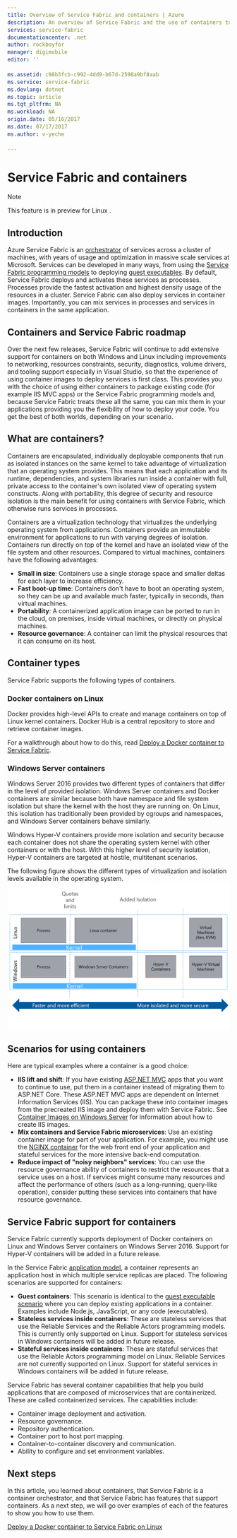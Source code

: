 ```yaml
---
title: Overview of Service Fabric and containers | Azure
description: An overview of Service Fabric and the use of containers to deploy microservice applications. This article provides an overview of how containers can be used and the available capabilities in Service Fabric.
services: service-fabric
documentationcenter: .net
author: rockboyfor
manager: digimobile
editor: ''

ms.assetid: c98b3fcb-c992-4dd9-b67d-2598a9bf8aab
ms.service: service-fabric
ms.devlang: dotnet
ms.topic: article
ms.tgt_pltfrm: NA
ms.workload: NA
origin.date: 05/16/2017
ms.date: 07/17/2017
ms.author: v-yeche

---
```


# Service Fabric and containers
> [!NOTE]
> This feature is in preview for Linux . 
>   

## Introduction
Azure Service Fabric is an [orchestrator](service-fabric-cluster-resource-manager-introduction.md) of services across a cluster of machines, with years of usage and optimization in massive scale services at Microsoft. Services can be developed in many ways, from using the [Service Fabric programming models](service-fabric-choose-framework.md) to deploying [guest executables](service-fabric-deploy-existing-app.md). By default, Service Fabric deploys and activates these services as processes. Processes provide the fastest activation and highest density usage of the resources in a cluster. Service Fabric can also deploy services in container images. Importantly, you can mix services in processes and services in containers in the same application. 

## Containers and Service Fabric roadmap
Over the next few releases, Service Fabric will continue to add extensive support for containers on both Windows and Linux including improvements to 
networking, resources constraints, security, diagnostics, volume drivers, and tooling support especially in Visual Studio, so that the experience of using container images
to deploy services is first class. This provides you with the choice of using either containers to package existing code (for example IIS MVC apps) or the Service Fabric programming models and, because
Service Fabric treats these all the same, you can mix them in your applications providing you the flexibility of how to deploy your code. You get the best of both worlds, depending on your scenario.

## What are containers?
Containers are encapsulated, individually deployable components that run as isolated instances on the same kernel to take advantage of virtualization that an operating system provides. This means that each application and its runtime, dependencies, and system libraries run inside a container with full, private access to the container's own isolated view of operating system constructs. Along with portability, this degree of security and resource isolation is the main benefit for using containers with Service Fabric, which otherwise runs services in processes.

Containers are a virtualization technology that virtualizes the underlying operating system from applications. Containers provide an immutable environment for applications to run with varying degrees of isolation. Containers run directly on top of the kernel and have an isolated view of the file system and other resources. Compared to virtual machines, containers have the following advantages:

* **Small in size**: Containers use a single storage space and smaller deltas for each layer to increase efficiency.
* **Fast boot-up time**: Containers don't have to boot an operating system, so they can be up and available much faster, typically in seconds, than virtual machines.
* **Portability**: A containerized application image can be ported to run in the cloud, on premises, inside virtual machines, or directly on physical machines.
* **Resource governance**: A container can limit the physical resources that it can consume on its host.

## Container types
Service Fabric supports the following types of containers.

### Docker containers on Linux
Docker provides high-level APIs to create and manage containers on top of Linux kernel containers. Docker Hub is a central repository to store and retrieve container images.

For a walkthrough about how to do this, read [Deploy a Docker container to Service Fabric](service-fabric-deploy-container-linux.md).

### Windows Server containers
Windows Server 2016 provides two different types of containers that differ in the level of provided isolation. Windows Server containers and Docker containers are similar because both have namespace and file system isolation but share the kernel with the host they are running on. On Linux, this isolation has traditionally been provided by cgroups and namespaces, and Windows Server containers behave similarly.

Windows Hyper-V containers provide more isolation and security because each container does not share the operating system kernel with other containers or with the host. With this higher level of security isolation, Hyper-V containers are targeted at hostile, multitenant scenarios.

<!-- Not Available[Deploy a Windows container to Service Fabric](service-fabric-deploy-container.md). -->

The following figure shows the different types of virtualization and isolation levels available in the operating system.
![Service Fabric platform][Image1]

## Scenarios for using containers
Here are typical examples where a container is a good choice:

* **IIS lift and shift**: If you have existing [ASP.NET MVC](https://www.asp.net/mvc) apps that you want to continue to use, put them in a container instead of migrating them to ASP.NET Core. These ASP.NET MVC apps are dependent on Internet Information Services (IIS). You can package these into container images from the precreated IIS image and deploy them with Service Fabric. See [Container Images on Windows Server](https://msdn.microsoft.com/virtualization/windowscontainers/quick_start/quick_start_images) for information about how to create IIS images.
* **Mix containers and Service Fabric microservices**: Use an existing container image for part of your application. For example, you might use the [NGINX container](https://hub.docker.com/_/nginx/) for the web front end of your application and stateful services for the more intensive back-end computation.
* **Reduce impact of "noisy neighbors" services**: You can use the resource governance ability of containers to restrict the resources that a service uses on a host. If services might consume many resources and affect the performance of others (such as a long-running, query-like operation), consider putting these services into containers that have resource governance.

## Service Fabric support for containers
Service Fabric currently supports deployment of Docker containers on Linux and Windows Server containers on Windows Server 2016. Support for Hyper-V containers will be added in a future release.

In the Service Fabric [application model](service-fabric-application-model.md), a container represents an application host in which multiple service replicas are placed. The following scenarios are supported for containers:

* **Guest containers**: This scenario is identical to the [guest executable scenario](service-fabric-deploy-existing-app.md) where you can deploy existing applications in a container. Examples include Node.js, JavaScript, or any code (executables).
* **Stateless services inside containers**: These are stateless services that use the Reliable Services and the Reliable Actors programming models. This is currently only supported on Linux. Support for stateless services in Windows containers will be added in future release.
* **Stateful services inside containers**: These are stateful services that use the Reliable Actors programming model on Linux. Reliable Services are not currently supported on Linux.  Support for stateful services in Windows containers will be added in future release.

Service Fabric has several container capabilities that help you build applications that are composed of microservices that are containerized. These are called containerized services. The capabilities include:

* Container image deployment and activation.
* Resource governance.
* Repository authentication.
* Container port to host port mapping.
* Container-to-container discovery and communication.
* Ability to configure and set environment variables.

## Next steps
In this article, you learned about containers, that Service Fabric is a container orchestrator, and that Service Fabric has features that support containers. As a next step, we will go over examples of each of the features to show you how to use them.

<!-- Not Available [Deploy a Windows container to Service Fabric on Windows Server 2016](service-fabric-deploy-container.md) -->

[Deploy a Docker container to Service Fabric on Linux](service-fabric-deploy-container-linux.md)

[Image1]: media/service-fabric-containers/Service-Fabric-Types-of-Isolation.png